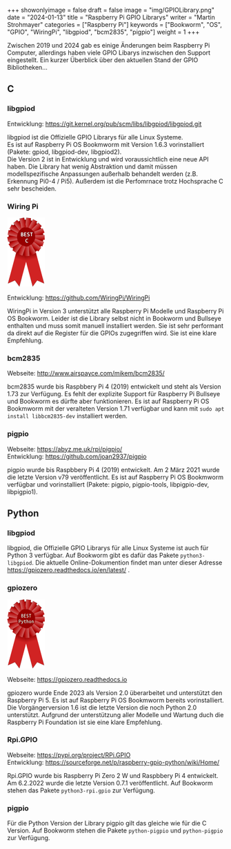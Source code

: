 ﻿+++
showonlyimage = false
draft = false
image = "img/GPIOLibrary.png"
date = "2024-01-13"
title = "Raspberry Pi GPIO Librarys"
writer = "Martin Strohmayer"
categories = ["Raspberry Pi"]
keywords = ["Bookworm", "OS", "GPIO", "WiringPi", "libgpiod", "bcm2835", "pigpio"]
weight = 1
+++

Zwischen 2019 und 2024 gab es einige Änderungen beim Raspberry Pi Computer, allerdings haben viele GPIO Libarys inzwischen den Support eingestellt. Ein kurzer Überblick über den aktuellen Stand der GPIO Bibliotheken...
<!--more-->




## C


### libgpiod

Entwicklung: https://git.kernel.org/pub/scm/libs/libgpiod/libgpiod.git

libgpiod ist die Offizielle GPIO Librarys für alle Linux Systeme.  
Es ist auf Raspberry Pi OS Bookmworm mit Version 1.6.3 vorinstalliert (Pakete: gpiod, libgpiod-dev, libgpiod2).  
Die Version 2 ist in Entwicklung und wird voraussichtlich eine neue API haben.
Die Library hat wenig Abstraktion und damit müssen modellspezifische Anpassungen außerhalb behandelt werden (z.B. Erkennung Pi0-4 / Pi5). Außerdem ist die Perfomrnace trotz Hochsprache C sehr bescheiden.


### Wiring Pi 


![Award](../../img/BestC.png) 

Entwicklung: https://github.com/WiringPi/WiringPi

WiringPi in Version 3 unterstützt alle Raspberry Pi Modelle und Raspberry Pi OS Bookworm. Leider ist die Library selbst nicht in Bookworm und Bullseye enthalten und muss somit manuell installiert werden. Sie ist sehr performant da direkt auf die Register für die GPIOs zugegriffen wird. Sie ist eine klare Empfehlung. 


### bcm2835

Webseite: http://www.airspayce.com/mikem/bcm2835/

bcm2835 wurde bis Raspbbery Pi 4 (2019) entwickelt und steht als Version 1.73 zur Verfügung. Es fehlt der explizite Support für Raspberry Pi Bullseye und Bookworm es dürfte aber funktionieren. 
Es ist auf Raspberry Pi OS Bookmworm mit der veralteten Version 1.71 verfügbar und kann mit ``sudo apt install libbcm2835-dev`` installiert werden.


### pigpio

Webseite: https://abyz.me.uk/rpi/pigpio/  
Entwicklung: https://github.com/joan2937/pigpio

pigpio wurde bis Raspbbery Pi 4 (2019) entwickelt. Am 2 März 2021 wurde die letzte Version v79 veröffentlicht. 
Es ist auf Raspberry Pi OS Bookmworm verfügbar und vorinstalliert (Pakete: pigpio, pigpio-tools, libpigpio-dev, libpigpio1).


## Python


### libgpiod


libgpiod, die Offizielle GPIO Librarys für alle Linux Systeme ist auch für Python 3 verfügbar. Auf Bookworm gibt es dafür das Pakete ``python3-libgpiod``.
Die aktuelle Online-Dokumention findet man unter dieser Adresse https://gpiozero.readthedocs.io/en/latest/ .


### gpiozero


![Award](../../img/BestPython.png) 

Webseite: https://gpiozero.readthedocs.io

gpiozero wurde Ende 2023 als Version 2.0 überarbeitet und unterstützt den Raspberry Pi 5. Es ist auf Raspberry Pi OS Bookmworm bereits vorinstalliert. 
Die Vorgängerversion 1.6 ist die letzte Version die noch Python 2.0 unterstützt. Aufgrund der unterstützung aller Modelle und Wartung duch die Raspberry Pi Foundation ist
sie eine klare Empfehlung. 


### Rpi.GPIO

Webseite: https://pypi.org/project/RPi.GPIO  
Entwicklung: https://sourceforge.net/p/raspberry-gpio-python/wiki/Home/


Rpi.GPIO wurde bis Raspberry Pi Zero 2 W und Raspbbery Pi 4 entwickelt. Am 6.2.2022 wurde die letzte Version 0.7.1 veröffentlicht.
Auf Bookworm stehen das Pakete ``python3-rpi.gpio`` zur Verfügung.


### pigpio

Für die Python Version der Library pigpio gilt das gleiche wie für die C Version.
Auf Bookworm stehen die Pakete ``python-pigpio`` und ``python-pigpio`` zur Verfügung.